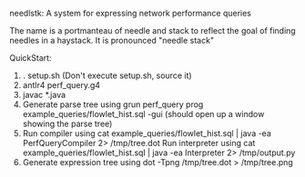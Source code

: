 needlstk: A system for expressing network performance queries

The name is a portmanteau of needle and stack to reflect the
goal of finding needles in a haystack. It is pronounced "needle stack"

QuickStart:

1. . setup.sh (Don't execute setup.sh, source it)
2. antlr4 perf_query.g4 
3. javac *.java
4. Generate parse tree using
grun perf_query prog  example_queries/flowlet_hist.sql -gui
(should open up a window showing the parse tree)
5. Run compiler using
cat example_queries/flowlet_hist.sql | java -ea PerfQueryCompiler 2> /tmp/tree.dot
Run interpreter using
cat example_queries/flowlet_hist.sql | java -ea Interpreter 2> /tmp/output.py
6. Generate expression tree using
dot -Tpng /tmp/tree.dot > /tmp/tree.png

